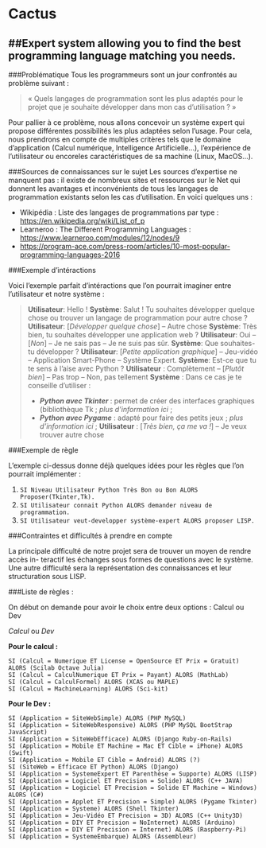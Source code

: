 # Cactus
##Expert system allowing you to find the best programming language matching you needs.
----------
###Problématique
Tous les programmeurs sont un jour confrontés au problème suivant :
>« Quels langages de programmation sont les plus adaptés pour le projet
> que je souhaite développer dans mon cas d’utilisation ? »





Pour pallier à ce problème, nous allons concevoir un système expert qui propose différentes possibilités les plus adaptées selon l’usage.
Pour cela, nous prendrons en compte de multiples critères tels que le domaine d’application (Calcul numérique, Intelligence Artificielle...), l’expérience de l’utilisateur ou encoreles caractéristiques de sa machine (Linux, MacOS...).

###Sources de connaissances sur le sujet
Les sources d’expertise ne manquent pas : il existe de nombreux sites et ressources sur le Net qui donnent les avantages et inconvénients de tous les langages de programmation existants selon les cas d’utilisation. En voici quelques uns :
 - Wikipédia : Liste des langages de programmations par type : https://en.wikipedia.org/wiki/List_of_p
 - Learneroo : The Different Programming Languages : https://www.learneroo.com/modules/12/nodes/9
 - https://program-ace.com/press-room/articles/10-most-popular-programming-languages-2016

###Exemple d’intéractions

Voici l’exemple parfait d’intéractions que l’on pourrait imaginer entre l’utilisateur et
notre système :

>**Utilisateur**: Hello !
>**Système**: Salut ! Tu souhaites développer quelque chose ou trouver un langage de programmation pour autre chose ?
>**Utilisateur**: [*Développer quelque chose*] – Autre chose
>**Système**: Très bien, tu souhaites développer une application web ?
>**Utilisateur**: Oui – [*Non*] – Je ne sais pas – Je ne suis pas sûr.
>**Système**: Que souhaites-tu développer ?
>**Utilisateur**: [*Petite application graphique*] – Jeu-vidéo – Application Smart-Phone
>– Système Expert.
>**Système**: Est-ce que tu te sens à l’aise avec Python ?
>**Utilisateur** : Complètement – [*Plutôt bien*] – Pas trop – Non, pas tellement
>**Système** : Dans ce cas je te conseille d’utiliser :
>- ***Python avec Tkinter*** : permet de créer des interfaces graphiques (bibliothèque Tk ; *plus d’information ici* ;
>- ***Python avec Pygame*** : adapté pour faire des petits jeux ; *plus d’information ici* ;
>**Utilisateur** : [*Très bien, ça me va !*] – Je veux trouver autre chose

###Exemple de règle

L’exemple ci-dessus donne déjà quelques idées pour les règles que l’on pourrait implémenter :
  1. `SI Niveau Utilisateur Python Très Bon ou Bon ALORS Proposer(Tkinter,Tk).`
  2. `SI Utilisateur connait Python ALORS demander niveau de programmation.`
  3. `SI Utilisateur veut-developper système-expert ALORS proposer LISP.`

###Contraintes et difficultés à prendre en compte

La principale difficulté de notre projet sera de trouver un moyen de rendre accès in-
teractif les échanges sous formes de questions avec le système. Une autre difficulté sera la
représentation des connaissances et leur structuration sous LISP.

###Liste de règles :

On début on demande pour avoir le choix entre deux options : Calcul ou Dev

*Calcul* ou *Dev*

**Pour le calcul :**
```
SI (Calcul = Numerique ET License = OpenSource ET Prix = Gratuit) ALORS (Scilab Octave Julia)
SI (Calcul = CalculNumerique ET Prix = Payant) ALORS (MathLab)
SI (Calcul = CalculFormel) ALORS (XCAS ou MAPLE)
SI (Calcul = MachineLearning) ALORS (Sci-kit)
```
**Pour le Dev :**
```
SI (Application = SiteWebSimple) ALORS (PHP MySQL)
SI (Application = SiteWebResponsive) ALORS (PHP MySQL BootStrap JavaScript)
SI (Application = SiteWebEfficace) ALORS (Django Ruby-on-Rails)
SI (Application = Mobile ET Machine = Mac ET Cible = iPhone) ALORS (Swift)
SI (Application = Mobile ET Cible = Android) ALORS (?)
SI (SiteWeb = Efficace ET Python) ALORS (Django)
SI (Application = SystemeExpert ET Parenthèse = Supporte) ALORS (LISP)
SI (Application = Logiciel ET Precision = Solide) ALORS (C++ JAVA)
SI (Application = Logiciel ET Precision = Solide ET Machine = Windows) ALORS (C#)
SI (Application = Applet ET Precision = Simple) ALORS (Pygame Tkinter)
SI (Application = Systeme) ALORS (Shell Tkinter)
SI (Application = Jeu-Vidéo ET Precision = 3D) ALORS (C++ Unity3D)
SI (Application = DIY ET Precision = NoInternet) ALORS (Arduino)
SI (Application = DIY ET Precision = Internet) ALORS (Raspberry-Pi)
SI (Application = SystemeEmbarque) ALORS (Assembleur)
```
